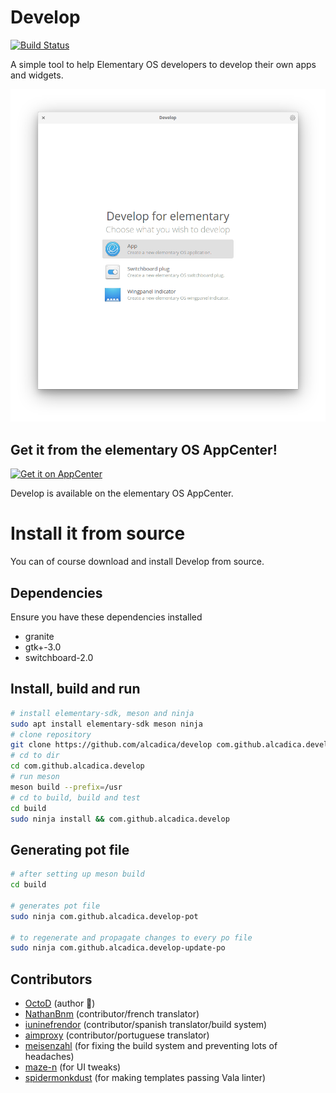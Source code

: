 Develop
=======

[![Build Status](https://travis-ci.org/alcadica/develop.svg?branch=master)](https://travis-ci.org/alcadica/develop)

A simple tool to help Elementary OS developers to develop their own apps and widgets.

![](./data/screenshots/screenshot-002.png)

## Get it from the elementary OS AppCenter!

[![Get it on AppCenter](https://appcenter.elementary.io/badge.svg)](https://appcenter.elementary.io/com.github.alcadica.develop)

Develop is available on the elementary OS AppCenter.

# Install it from source

You can of course download and install Develop from source.

## Dependencies

Ensure you have these dependencies installed

* granite
* gtk+-3.0
* switchboard-2.0

## Install, build and run

```bash
# install elementary-sdk, meson and ninja 
sudo apt install elementary-sdk meson ninja
# clone repository
git clone https://github.com/alcadica/develop com.github.alcadica.develop
# cd to dir
cd com.github.alcadica.develop
# run meson
meson build --prefix=/usr
# cd to build, build and test
cd build
sudo ninja install && com.github.alcadica.develop
```

## Generating pot file

```bash
# after setting up meson build
cd build

# generates pot file
sudo ninja com.github.alcadica.develop-pot

# to regenerate and propagate changes to every po file
sudo ninja com.github.alcadica.develop-update-po
```

## Contributors

* [OctoD](https://github.com/octod) (author 🐧)
* [NathanBnm](https://github.com/NathanBnm) (contributor/french translator)
* [iuninefrendor](https://github.com/iuninefrendor) (contributor/spanish translator/build system)
* [aimproxy](https://github.com/aimproxy) (contributor/portuguese translator)
* [meisenzahl](https://github.com/meisenzahl) (for fixing the build system and preventing lots of headaches)
* [maze-n](https://github.com/maze-n) (for UI tweaks)
* [spidermonkdust](https://github.com/spidermonkdust) (for making templates passing Vala linter) 
